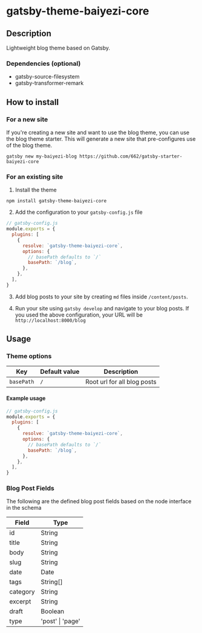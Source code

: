 # gatsby-theme-baiyezi-core

## Description

Lightweight blog theme based on Gatsby.

### Dependencies (optional)

- gatsby-source-filesystem
- gatsby-transformer-remark

## How to install

### For a new site

If you're creating a new site and want to use the blog theme, you can use the blog theme starter. This will generate a new site that pre-configures use of the blog theme.

```shell
gatsby new my-baiyezi-blog https://github.com/662/gatsby-starter-baiyezi-core
```

### For an existing site

1. Install the theme

```shell
npm install gatsby-theme-baiyezi-core
```

2. Add the configuration to your `gatsby-config.js` file

```js
// gatsby-config.js
module.exports = {
  plugins: [
    {
      resolve: `gatsby-theme-baiyezi-core`,
      options: {
        // basePath defaults to `/`
        basePath: `/blog`,
      },
    },
  ],
}
```

3. Add blog posts to your site by creating `md` files inside `/content/posts`.

4. Run your site using `gatsby develop` and navigate to your blog posts. If you used the above configuration, your URL will be `http://localhost:8000/blog`

## Usage

### Theme options

| Key        | Default value | Description                 |
| ---------- | ------------- | --------------------------- |
| `basePath` | `/`           | Root url for all blog posts |

#### Example usage

```js
// gatsby-config.js
module.exports = {
  plugins: [
    {
      resolve: `gatsby-theme-baiyezi-core`,
      options: {
        // basePath defaults to `/`
        basePath: `/blog`,
      },
    },
  ],
}
```

### Blog Post Fields

The following are the defined blog post fields based on the node interface in the schema

| Field    | Type             |
| -------- | ---------------- |
| id       | String           |
| title    | String           |
| body     | String           |
| slug     | String           |
| date     | Date             |
| tags     | String[]         |
| category | String           |
| excerpt  | String           |
| draft    | Boolean          |
| type     | 'post' \| 'page' |
